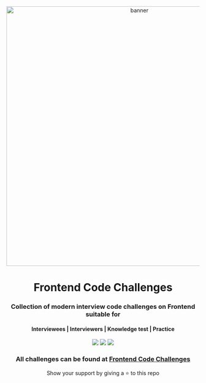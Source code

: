 <div align="center">
	<a href="https://frontend-code-challenges-psi.vercel.app/"><img src="web/public/banner.png" alt="banner" width="678px"/></a>
	<h1>Frontend Code Challenges</h1>
	<h3>Collection of modern interview code challenges on Frontend suitable for</h3>
	<h4>Interviewees | Interviewers | Knowledge test | Practice</h4>
	<p>
		<a name="stars"><img src="https://img.shields.io/github/stars/jojo51778/frontend-code-challenges?style=for-the-badge"></a>
		<a name="forks"><img src="https://img.shields.io/github/forks/jojo51778/frontend-code-challenges?logoColor=green&style=for-the-badge"></a>
		<a name="contributions"><img src="https://img.shields.io/github/contributors/jojo51778/frontend-code-challenges?logoColor=green&style=for-the-badge"></a>
	</p>
	<h3>All challenges can be found at <a href="https://frontend-code-challenges-psi.vercel.app/">Frontend Code Challenges</a></h3>
	<p>Show your support by giving a ⭐ to this repo</p>
</div>